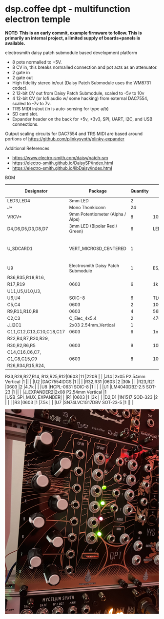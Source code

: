 # dsp.coffee dpt - multifunction electron temple

**NOTE: This is an early commit, example firmware to follow.
This is primarily an internal project, a limited supply of boards+panels is available.**

electrosmith daisy patch submodule based development platform

* 8 pots normalled to +5V.
* 8 CV in, this breaks normalled connection and pot acts as an attenuator.
* 2 gate in
* 2 gate out
* High fidelity stereo in/out (Daisy Patch Submodule uses the WM8731 codec).
* 2 12-bit CV out from Daisy Patch Submodule, scaled to -5v to 10v
* 4 12-bit CV (or lofi audio w/ some hacking) from external DAC7554, scaled to -7v to 7v.
* TRS MIDI in/out (in is auto-sensing for type a/b)
* SD card slot.
* Expander header on the back for +5v, +3v3, SPI, UART, I2C, and USB connections.

Output scaling circuits for DAC7554 and TRS MIDI are based
around portions of https://github.com/plinkysynth/plinky-expander

Additional References
* https://www.electro-smith.com/daisy/patch-sm
* https://electro-smith.github.io/DaisySP/index.html
* https://electro-smith.github.io/libDaisy/index.html

BOM

|Designator|Package                                                                                                                                                                                                                 |Quantity                                   |Designation|Supplier and ref      |
|----------|------------------------------------------------------------------------------------------------------------------------------------------------------------------------------------------------------------------------|-------------------------------------------|-----------|----------------------|
|LED3,LED4 |3mm LED                                                                                                                                                                                                                 |2                                          ||                      |
|J*|Mono Thonkiconn                                                                                                                                                                                                         |24                                         |                     |
|VRCV*|9mm Potentiometer (Alpha / Alps)                                                                                                                                                                                        |8                                          |10K        |                      |
|D4,D6,D5,D3,D8,D7|3mm LED (Bipolar Red / Green)                                                                                                                                                                                           |6                                          |LED_Dual_Bidirectional|Tayda                 |
|U_SDCARD1 |VERT_MICROSD_CENTERED                                                                                                                                                                                                   |1                                          || Mouser 945-PJS008U-3000-0 / Thonk |
|U9        |Electrosmith Daisy Patch Submodule                                                                                                                                                                                      |1                                          |ES_DAISY_PATCH_SM_REV1|                      | https://www.electro-smith.com/daisy/patch-sm
|R36,R35,R18,R16,
R17,R19|0603                                                                                                                                                                                                       |6                                          |1k         |                      |
|U11,U5,U10,U3,
U6,U4|SOIC-8                                                                                                                                                                                            |6                                          |TL072      |                      |
|C5,C4     |0603                                                                                                                                                                          |2                                          |100n       |                      |
|R9,R11,R10,R8|0603                                                                                                                                                                                                   |4                                          |56k        |                      |
|C2,C3     |C_Elec_4x5.4                                                                                                                                                                                                            |2                                          |47u        |                      |
|J_I2C1    |2x03 2.54mm_Vertical                                                                                                                                                                                         |1                                          ||                      |
|C11,C12,C13,C10,C18,C17|0603                                                                                                                                                                                                      |6                                          |1n         |                      |
|R22,R4,R7,R20,R29,
R30,R2,R6,R5|0603                                                                                                                                                                                                     |9                                          |10k        |                      |
|C14,C16,C6,C7,
C1,C8,C15,C9|0603                                                                                                                                                                                                     |8                                          |100n       |                      |
|R26,R34,R15,R24,
R33,R28,R27,R14,
R13,R25,R12|0603                                                                                                                                                                                                      |11                                         |220R       |                      |
|J14       |2x05 P2.54mm Vertical                                                                                                                                                                                         |1                                          ||                      |
|U2        |DAC7554IDGS                                                                                                                                                                                                  |1                                          ||                      |
|R32,R31   |0603                                                                                                                                                                                                      |2                                          |30k        |                      |
|R23,R21   |0603                                                                                                                                                                                                      |2                                          |4.7k       |                      |
|U8        |HCPL-0631 SOIC-8                                                                                                                                                                                               |1                                          |  |                      |
|U1        |LM4040DBZ-2.5 SOT-23                                                                                                                                                                                                                  |1                                          ||                      |
|J_EXPANDER2|2x08 P2.54mm Vertical                                                                                                                                                                                         |1                                          |USB_SPI_MUX_EXPANDER|                      |
|R1        |0603                                                                                                                                                                                                      |1                                          |3k         |                      |
|D2,D1     |1N1517 SOD-323                                                                                                                                                                                                               |2                                          |     |                      |
|R3        |0603                                                                                                                                                                                                      |1                                          |7.5k       |                      |
|U7        |SN74LVC1G17DBV SOT-23-5                                                                                                                                                                                                                |1                                          ||                      |


![dpt](dpt.jpg)
